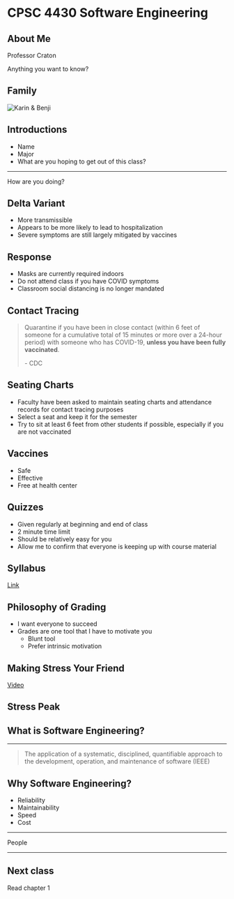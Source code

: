 CPSC 4430 Software Engineering
==============================

About Me
--------

Professor Craton

Anything you want to know?

Family
------

![Karin & Benji](https://joncraton.com/public/benji-karin.jpg)

Introductions
-------------

- Name
- Major
- What are you hoping to get out of this class?

---

How are you doing?

Delta Variant
-------------

- More transmissible
- Appears to be more likely to lead to hospitalization
- Severe symptoms are still largely mitigated by vaccines

Response
--------

- Masks are currently required indoors
- Do not attend class if you have COVID symptoms
- Classroom social distancing is no longer mandated

Contact Tracing
---------------

> Quarantine if you have been in close contact (within 6 feet of someone for a cumulative total of 15 minutes or more over a 24-hour period) with someone who has COVID-19, **unless you have been fully vaccinated**.
> 
> \- CDC

Seating Charts
--------------

- Faculty have been asked to maintain seating charts and attendance records for contact tracing purposes
- Select a seat and keep it for the semester
- Try to sit at least 6 feet from other students if possible, especially if you are not vaccinated

Vaccines
--------

- Safe
- Effective
- Free at health center

Quizzes
-------

- Given regularly at beginning and end of class
- 2 minute time limit
- Should be relatively easy for you
- Allow me to confirm that everyone is keeping up with course material

Syllabus
--------

[Link](../syllabus.html)

Philosophy of Grading
---------------------

- I want everyone to succeed
- Grades are one tool that I have to motivate you
    - Blunt tool
    - Prefer intrinsic motivation
    
Making Stress Your Friend
-------------------------

[Video](https://www.youtube.com/watch?v=RcGyVTAoXEU)

Stress Peak
-----------

What is Software Engineering?
-----------------------------

---

> The application of a systematic, disciplined, quantifiable approach to the development, operation, and maintenance of software (IEEE)

Why Software Engineering?
-------------------------

- Reliability
- Maintainability
- Speed
- Cost

---

People

---

Next class
----------

Read chapter 1
